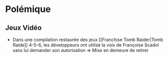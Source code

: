 # Polémique

## Jeux Vidéo

- Dans une compilation restaurée des jeux [[Franchise Tomb Raider|Tomb Raide]] 4-5-6, les développeurs ont utilisé la voix de Françoise Scadol sans lui demander son autorisation => Mise en demeure de retirer 
